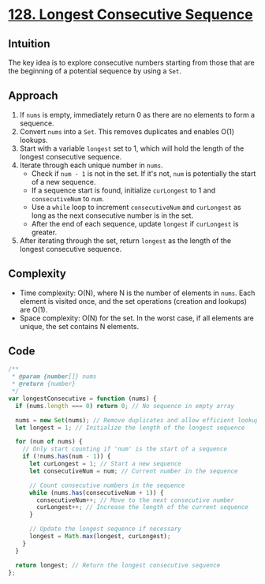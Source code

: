 # [128. Longest Consecutive Sequence](https://leetcode.com/problems/longest-consecutive-sequence/description/)

## Intuition

The key idea is to explore consecutive numbers starting from those that are the beginning of a potential sequence by using a `Set`.

## Approach

1. If `nums` is empty, immediately return 0 as there are no elements to form a sequence.
2. Convert `nums` into a `Set`. This removes duplicates and enables O(1) lookups.
3. Start with a variable `longest` set to 1, which will hold the length of the longest consecutive sequence.
4. Iterate through each unique number in `nums`.  
   - Check if `num - 1` is not in the set. If it's not, `num` is potentially the start of a new sequence.
   - If a sequence start is found, initialize `curLongest` to 1 and `consecutiveNum` to `num`.
   - Use a `while` loop to increment `consecutiveNum` and `curLongest` as long as the next consecutive number is in the set.
   - After the end of each sequence, update `longest` if `curLongest` is greater.
5. After iterating through the set, return `longest` as the length of the longest consecutive sequence.

## Complexity

- Time complexity: O(N), where N is the number of elements in `nums`. Each element is visited once, and the set operations (creation and lookups) are O(1).
- Space complexity: O(N) for the set. In the worst case, if all elements are unique, the set contains N elements.

## Code

```javascript
/**
 * @param {number[]} nums
 * @return {number}
 */
var longestConsecutive = function (nums) {
  if (nums.length === 0) return 0; // No sequence in empty array

  nums = new Set(nums); // Remove duplicates and allow efficient lookups
  let longest = 1; // Initialize the length of the longest sequence

  for (num of nums) {
    // Only start counting if 'num' is the start of a sequence
    if (!nums.has(num - 1)) {
      let curLongest = 1; // Start a new sequence
      let consecutiveNum = num; // Current number in the sequence

      // Count consecutive numbers in the sequence
      while (nums.has(consecutiveNum + 1)) {
        consecutiveNum++; // Move to the next consecutive number
        curLongest++; // Increase the length of the current sequence
      }

      // Update the longest sequence if necessary
      longest = Math.max(longest, curLongest);
    }
  }

  return longest; // Return the longest consecutive sequence
};
```
